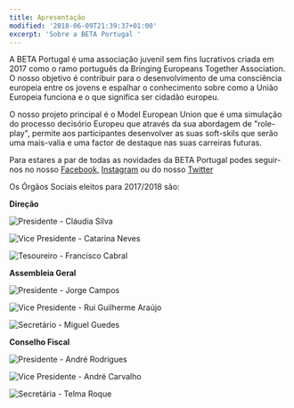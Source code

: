 ```yaml
---
title: Apresentação
modified: '2018-06-09T21:39:37+01:00'
excerpt: 'Sobre a BETA Portugal '
---
```

A BETA Portugal é uma associação juvenil sem fins lucrativos criada em 2017 como o ramo português da Bringing Europeans Together Association. O nosso objetivo é contribuir para o desenvolvimento de uma consciência europeia entre os jovens e espalhar o conhecimento sobre como a União Europeia funciona e o que significa ser cidadão europeu.

O nosso projeto principal é o Model European Union que é uma simulação do processo decisório Europeu que através da sua abordagem de "role-play", permite aos participantes desenvolver as suas soft-skils que serão uma mais-valia e uma factor de destaque nas suas carreiras futuras.

Para estares a par de todas as novidades da BETA Portugal podes seguir-nos no nosso [Facebook](https://www.facebook.com/betaportugal.official/), [Instagram](https://www.instagram.com/betaportugal.official/) ou do nosso [Twitter](https://twitter.com/beta_portugal)

Os Órgãos Sociais eleitos para 2017/2018 são:

**Direção**

![Presidente - Cláudia Silva](/assets/images/1.png)

![Vice Presidente - Catarina Neves](/assets/images/2.png)

![Tesoureiro - Francisco Cabral](/assets/images/3.png)

**Assembleia Geral**

![Presidente - Jorge Campos](/assets/images/4.png)

![Vice Presidente - Rui Guilherme Araújo](/assets/images/5.png)

![Secretário - Miguel Guedes](/assets/images/6.png)

**Conselho Fiscal**

![Presidente - André Rodrigues](/assets/images/7.png)

![Vice Presidente - André Carvalho](/assets/images/8.png)

![Secretária - Telma Roque](/assets/images/9.png)
